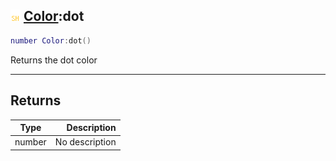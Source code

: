 ## ![shared](../../.gitbook/assets/shared.png) [Color](./readme/color.md):dot

```lua
number Color:dot()
```

Returns the dot color

------
## Returns

| Type   | Description |
| ------ | ----------: |
| number | No description |

